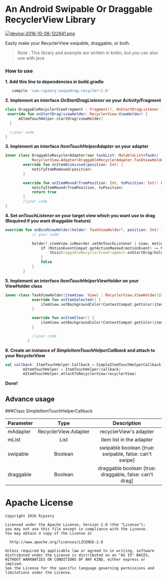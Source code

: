 # An Android Swipable Or Draggable RecyclerView Library

[![device-2016-10-08-122941.png](https://s21.postimg.org/903t4agyf/device_2016_10_08_122941.png)](https://postimg.org/image/qq5hpbuj7/)

Easily make your RecyclerView swipable, draggable, or both.

> Note : This library and example are written in kotlin, but you can also use with java

### How to use

 **1. Add this line to dependencies in build.gradle**

 ```groovy
    compile 'com.ripzery:swipedrag-recycler:1.0'
 ```

 **2. Implement an interface *OnStartDragListener* on your Activity/Fragment**

 ```kotlin
class DraggableRecyclerViewFragment : Fragment(), OnStartDragListener {
  override fun onStartDrag(viewHolder: RecyclerView.ViewHolder) {
       mItemTouchHelper.startDrag(viewHolder)
   }

   //your code
}
 ```

 **3. Implement an interface *ItemTouchHelperAdapter* on your adapter**

```kotlin
inner class DraggableRecyclerAdapter(var taskList: MutableList<Task>) :
            RecyclerView.Adapter<DraggableRecyclerAdapter.TaskViewHolder>(), ItemTouchHelperAdapter {
        override fun onItemDismissed(position: Int) {
            notifyItemRemoved(position)
        }

        override fun onItemMoved(fromPosition: Int, toPosition: Int): Boolean {
            notifyItemMoved(fromPosition, toPosition)
            return true
        }
        //your code
}
```

**4. Set *onTouchListener* on your target view which you want use to drag (Required if you want draggable feature)**

```kotlin
override fun onBindViewHolder(holder: TaskViewHolder?, position: Int) {
            // your code

            holder?.itemView.ivReorder.setOnTouchListener { view, motionEvent ->
                if (MotionEventCompat.getActionMasked(motionEvent) == MotionEvent.ACTION_DOWN) {
                    this@DraggableRecyclerViewFragment.onStartDrag(holder)
                }
                false
            }
        }
```



**5. Implement an interface *ItemTouchHelperViewHolder* on your ViewHolder class**

```kotlin
inner class TaskViewHolder(itemView: View) : RecyclerView.ViewHolder(itemView), ItemTouchHelperViewHolder {
            override fun onItemSelected() {
                itemView.setBackgroundColor(ContextCompat.getColor(itemView.context, R.color.colorAccent))
            }

            override fun onItemClear() {
                itemView.setBackgroundColor(ContextCompat.getColor(itemView.context, android.R.color.darker_gray))
            }

            //your code
          }
```

**6. Create an instance of *SimpleItemTouchHelperCallback* and attach to your RecyclerView**

```kotlin
val callback: ItemTouchHelper.Callback = SimpleItemTouchHelperCallback(draggableRecyclerAdapter, taskList, true, true)
        mItemTouchHelper = ItemTouchHelper(callback)
        mItemTouchHelper.attachToRecyclerView(recyclerView)
```

**Done!**

## Advance usage


###Class SimpleItemTouchHelperCallback

| Parameter     | Type                             | Description   |
| ------------- |:--------------------------------:|:-------------:|
| mAdapter      | RecyclerView.Adapter<ViewHolder> | recyclerView's adapter
| mList         | List<Any>                        | item list in the adapter
| swipable      | Boolean                          | swipable boolean [true: swipable, false: can't swipe]
| draggable     | Boolean                          | draggable boolean [true: draggable, false: can't drag]

Apache License
==============
    Copyright 2016 Ripzery

    Licensed under the Apache License, Version 2.0 (the "License");
    you may not use this file except in compliance with the License.
    You may obtain a copy of the License at

      http://www.apache.org/licenses/LICENSE-2.0

    Unless required by applicable law or agreed to in writing, software
    distributed under the License is distributed on an "AS IS" BASIS,
    WITHOUT WARRANTIES OR CONDITIONS OF ANY KIND, either express or implied.
    See the License for the specific language governing permissions and
    limitations under the License.
